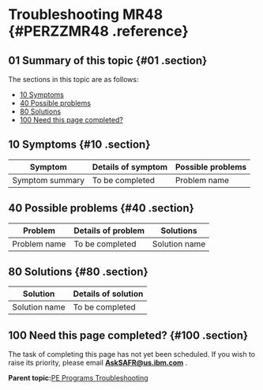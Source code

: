 # Troubleshooting MR48 {#PERZZMR48 .reference}

## 01 Summary of this topic {#01 .section}

The sections in this topic are as follows:

-   [10 Symptoms](PERZZMR48.md#10)
-   [40 Possible problems](PERZZMR48.md#40)
-   [80 Solutions](PERZZMR48.md#80)
-   [100 Need this page completed?](PERZZMR48.md#100)

## 10 Symptoms {#10 .section}

|Symptom|Details of symptom|Possible problems|
|-------|------------------|-----------------|
|Symptom summary|To be completed|Problem name|

## 40 Possible problems {#40 .section}

|Problem|Details of problem|Solutions|
|-------|------------------|---------|
|Problem name|To be completed|Solution name|

## 80 Solutions {#80 .section}

|Solution|Details of solution|
|--------|-------------------|
|Solution name|To be completed|

## 100 Need this page completed? {#100 .section}

The task of completing this page has not yet been scheduled. If you wish to raise its priority, please email **AskSAFR@us.ibm.com** .

**Parent topic:**[PE Programs Troubleshooting](../html/AAR910PMProgTr.md)

